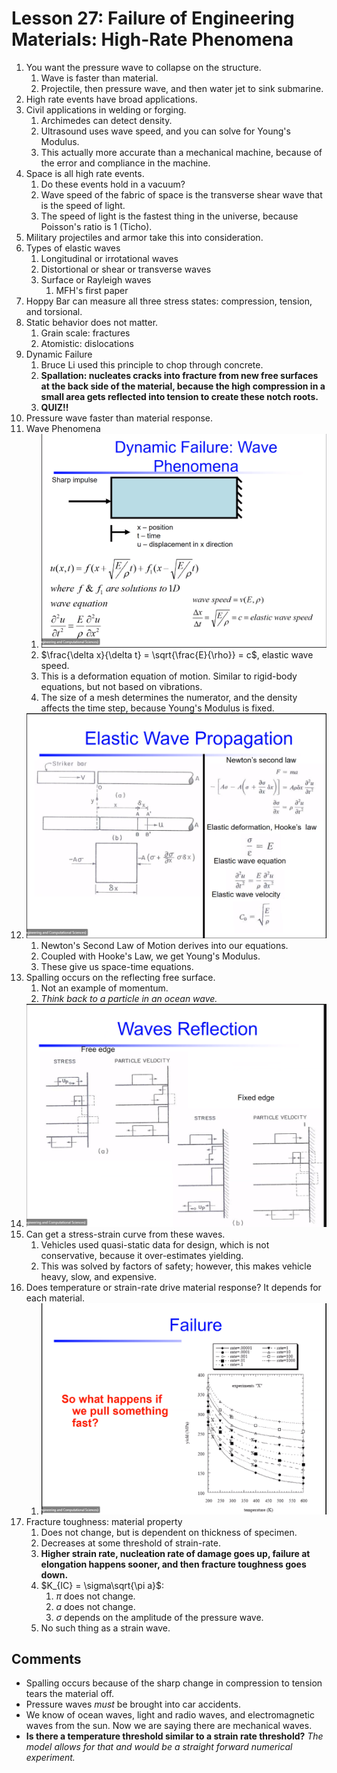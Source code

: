 # Lesson 27: Failure of Engineering Materials: High-Rate Phenomena

1. You want the pressure wave to collapse on the structure.
   1. Wave is faster than material.
   2. Projectile, then pressure wave, and then water jet to sink submarine.
2. High rate events have broad applications.
3. Civil applications in welding or forging.
   1. Archimedes can detect density.
   2. Ultrasound uses wave speed, and you can solve for Young's Modulus.
   3. This actually more accurate than a mechanical machine, because of the error and compliance in the machine.
4. Space is all high rate events.
   1. Do these events hold in a vacuum?
   2. Wave speed of the fabric of space is the transverse shear wave that is the speed of light.
   3. The speed of light is the fastest thing in the universe, because Poisson's ratio is 1 (Ticho).
5. Military projectiles and armor take this into consideration.
6. Types of elastic waves
   1. Longitudinal or irrotational waves
   2. Distortional or shear or transverse waves
   3. Surface or Rayleigh waves
      1. MFH's first paper
7. Hoppy Bar can measure all three stress states: compression, tension, and torsional.
8. Static behavior does not matter.
   1. Grain scale: fractures
   2. Atomistic: dislocations
9. Dynamic Failure
   1.  Bruce Li used this principle to chop through concrete.
   2.  **Spallation: nucleates cracks into fracture from new free surfaces at the back side of the material, because the high compression in a small area gets reflected into tension to create these notch roots.**
   3.  **QUIZ!!**
10. Pressure wave faster than material response.
11. Wave Phenomena
    1.  ![](../../../attachments/engr-743-001-damage-and-fracture/wave_phenomena_210416_133536_EST.png)
    2.  $\frac{\delta x}{\delta t} = \sqrt{\frac{E}{\rho}} = c$, elastic wave speed.
    3.  This is a deformation equation of motion. Similar to rigid-body equations, but not based on vibrations.
    4.  The size of a mesh determines the numerator, and the density affects the time step, because Young's Modulus is fixed.
12. ![](../../../attachments/engr-743-001-damage-and-fracture/free_body_diagram_wavePropogation_210416_134153_EST.png)
    1.  Newton's Second Law of Motion derives into our equations.
    2.  Coupled with Hooke's Law, we get Young's Modulus.
    3.  These give us space-time equations.
13. Spalling occurs on the reflecting free surface.
    1.  Not an example of momentum.
    2.  _Think back to a particle in an ocean wave._
14. ![](../../../attachments/engr-743-001-damage-and-fracture/waves_reflected_210416_134546_EST.png)
15. Can get a stress-strain curve from these waves.
    1.  Vehicles used quasi-static data for design, which is not conservative, because it over-estimates yielding.
    2.  This was solved by factors of safety; however, this makes vehicle heavy, slow, and expensive.
16. Does temperature or strain-rate drive material response? It depends for each material.
    1.  ![](../../../attachments/engr-743-001-damage-and-fracture/temperature_strain_aluminum_210416_135209_EST.png)
17. Fracture toughness: material property
    1.  Does not change, but is dependent on thickness of specimen.
    2.  Decreases at some threshold of strain-rate.
    3.  **Higher strain rate, nucleation rate of damage goes up, failure at elongation happens sooner, and then fracture toughness goes down.**
    4.  $K_{IC} = \sigma\sqrt{\pi a}$: 
        1.  $\pi$ does not change.
        2.  $a$ does not change.
        3.  $\sigma$ depends on the amplitude of the pressure wave.
    5.  No such thing as a strain wave.

## Comments

- Spalling occurs because of the sharp change in compression to tension tears the material off.
- Pressure waves _must_ be brought into car accidents.
- We know of ocean waves, light and radio waves, and electromagnetic waves from the sun. Now we are saying there are mechanical waves.
- **Is there a temperature threshold similar to a strain rate threshold?** _The model allows for that and would be a straight forward numerical experiment._